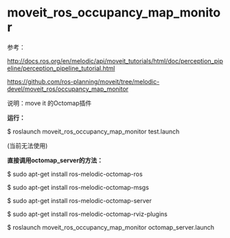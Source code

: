 # moveit_ros_occupancy_map_monitor

参考：

http://docs.ros.org/en/melodic/api/moveit_tutorials/html/doc/perception_pipeline/perception_pipeline_tutorial.html

https://github.com/ros-planning/moveit/tree/melodic-devel/moveit_ros/occupancy_map_monitor

说明：move it 的Octomap插件

**运行：**

$ roslaunch moveit_ros_occupancy_map_monitor test.launch

(当前无法使用)

**直接调用octomap_server的方法：**

$ sudo apt-get install ros-melodic-octomap-ros 

$ sudo apt-get install ros-melodic-octomap-msgs 

$ sudo apt-get install ros-melodic-octomap-server

$ sudo apt-get install ros-melodic-octomap-rviz-plugins

$ roslaunch moveit_ros_occupancy_map_monitor octomap_server.launch
